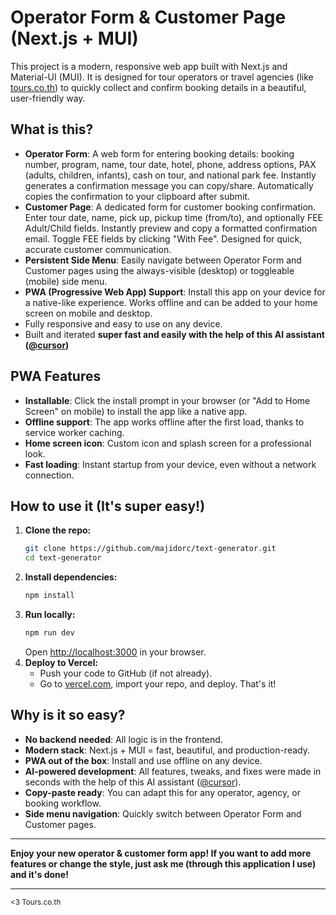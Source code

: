 # Operator Form & Customer Page (Next.js + MUI)

This project is a modern, responsive web app built with Next.js and Material-UI (MUI). It is designed for tour operators or travel agencies (like [tours.co.th](https://tours.co.th)) to quickly collect and confirm booking details in a beautiful, user-friendly way.

## What is this?

- **Operator Form**: A web form for entering booking details: booking number, program, name, tour date, hotel, phone, address options, PAX (adults, children, infants), cash on tour, and national park fee. Instantly generates a confirmation message you can copy/share. Automatically copies the confirmation to your clipboard after submit.
- **Customer Page**: A dedicated form for customer booking confirmation. Enter tour date, name, pick up, pickup time (from/to), and optionally FEE Adult/Child fields. Instantly preview and copy a formatted confirmation email. Toggle FEE fields by clicking "With Fee". Designed for quick, accurate customer communication.
- **Persistent Side Menu**: Easily navigate between Operator Form and Customer pages using the always-visible (desktop) or toggleable (mobile) side menu.
- **PWA (Progressive Web App) Support**: Install this app on your device for a native-like experience. Works offline and can be added to your home screen on mobile and desktop.
- Fully responsive and easy to use on any device.
- Built and iterated **super fast and easily with the help of this AI assistant ([\@cursor](https://github.com/getcursor/cursor))**

## PWA Features

- **Installable**: Click the install prompt in your browser (or "Add to Home Screen" on mobile) to install the app like a native app.
- **Offline support**: The app works offline after the first load, thanks to service worker caching.
- **Home screen icon**: Custom icon and splash screen for a professional look.
- **Fast loading**: Instant startup from your device, even without a network connection.

## How to use it (It's super easy!)

1. **Clone the repo:**
   ```sh
   git clone https://github.com/majidorc/text-generator.git
   cd text-generator
   ```
2. **Install dependencies:**
   ```sh
   npm install
   ```
3. **Run locally:**
   ```sh
   npm run dev
   ```
   Open [http://localhost:3000](http://localhost:3000) in your browser.
4. **Deploy to Vercel:**
   - Push your code to GitHub (if not already).
   - Go to [vercel.com](https://vercel.com), import your repo, and deploy. That's it!

## Why is it so easy?

- **No backend needed**: All logic is in the frontend.
- **Modern stack**: Next.js + MUI = fast, beautiful, and production-ready.
- **PWA out of the box**: Install and use offline on any device.
- **AI-powered development**: All features, tweaks, and fixes were made in seconds with the help of this AI assistant ([\@cursor](https://github.com/getcursor/cursor)).
- **Copy-paste ready**: You can adapt this for any operator, agency, or booking workflow.
- **Side menu navigation**: Quickly switch between Operator Form and Customer pages.

---

**Enjoy your new operator & customer form app! If you want to add more features or change the style, just ask me (through this application I use) and it's done!**

---

<sub>&lt;3 Tours.co.th</sub> 